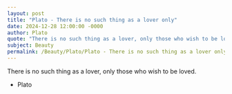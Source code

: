 ```yaml
---
layout: post
title: "Plato - There is no such thing as a lover only"
date: 2024-12-28 12:00:00 -0000
author: Plato
quote: "There is no such thing as a lover, only those who wish to be loved."
subject: Beauty
permalink: /Beauty/Plato/Plato - There is no such thing as a lover only
---
```


There is no such thing as a lover, only those who wish to be loved.

- Plato
